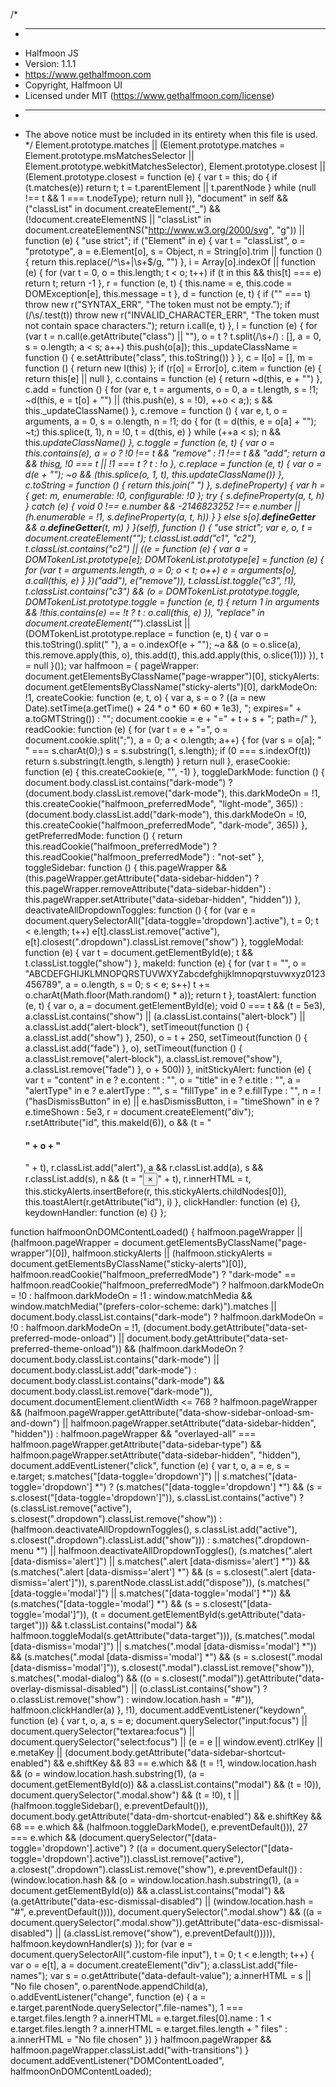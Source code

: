 /*
 * -----------------------------------------------------------------------------
 * Halfmoon JS
 * Version: 1.1.1
 * https://www.gethalfmoon.com
 * Copyright, Halfmoon UI
 * Licensed under MIT (https://www.gethalfmoon.com/license)
 * -----------------------------------------------------------------------------
 * The above notice must be included in its entirety when this file is used.
 */
Element.prototype.matches || (Element.prototype.matches = Element.prototype.msMatchesSelector || Element.prototype.webkitMatchesSelector), Element.prototype.closest || (Element.prototype.closest = function (e) {
    var t = this;
    do {
        if (t.matches(e)) return t;
        t = t.parentElement || t.parentNode
    } while (null !== t && 1 === t.nodeType);
    return null
}), "document" in self && ("classList" in document.createElement("_") && (!document.createElementNS || "classList" in document.createElementNS("http://www.w3.org/2000/svg", "g")) || function (e) {
    "use strict";
    if ("Element" in e) {
        var t = "classList",
            o = "prototype",
            a = e.Element[o],
            s = Object,
            n = String[o].trim || function () {
                return this.replace(/^\s+|\s+$/g, "")
            },
            i = Array[o].indexOf || function (e) {
                for (var t = 0, o = this.length; t < o; t++)
                    if (t in this && this[t] === e) return t;
                return -1
            },
            r = function (e, t) {
                this.name = e, this.code = DOMException[e], this.message = t
            },
            d = function (e, t) {
                if ("" === t) throw new r("SYNTAX_ERR", "The token must not be empty.");
                if (/\s/.test(t)) throw new r("INVALID_CHARACTER_ERR", "The token must not contain space characters.");
                return i.call(e, t)
            },
            l = function (e) {
                for (var t = n.call(e.getAttribute("class") || ""), o = t ? t.split(/\s+/) : [], a = 0, s = o.length; a < s; a++) this.push(o[a]);
                this._updateClassName = function () {
                    e.setAttribute("class", this.toString())
                }
            },
            c = l[o] = [],
            m = function () {
                return new l(this)
            };
        if (r[o] = Error[o], c.item = function (e) {
                return this[e] || null
            }, c.contains = function (e) {
                return ~d(this, e + "")
            }, c.add = function () {
                for (var e, t = arguments, o = 0, a = t.length, s = !1; ~d(this, e = t[o] + "") || (this.push(e), s = !0), ++o < a;);
                s && this._updateClassName()
            }, c.remove = function () {
                var e, t, o = arguments,
                    a = 0,
                    s = o.length,
                    n = !1;
                do {
                    for (t = d(this, e = o[a] + ""); ~t;) this.splice(t, 1), n = !0, t = d(this, e)
                } while (++a < s);
                n && this._updateClassName()
            }, c.toggle = function (e, t) {
                var o = this.contains(e),
                    a = o ? !0 !== t && "remove" : !1 !== t && "add";
                return a && this[a](e), !0 === t || !1 === t ? t : !o
            }, c.replace = function (e, t) {
                var o = d(e + "");
                ~o && (this.splice(o, 1, t), this._updateClassName())
            }, c.toString = function () {
                return this.join(" ")
            }, s.defineProperty) {
            var h = {
                get: m,
                enumerable: !0,
                configurable: !0
            };
            try {
                s.defineProperty(a, t, h)
            } catch (e) {
                void 0 !== e.number && -2146823252 !== e.number || (h.enumerable = !1, s.defineProperty(a, t, h))
            }
        } else s[o].__defineGetter__ && a.__defineGetter__(t, m)
    }
}(self), function () {
    "use strict";
    var e, o, t = document.createElement("_");
    t.classList.add("c1", "c2"), t.classList.contains("c2") || ((e = function (e) {
        var a = DOMTokenList.prototype[e];
        DOMTokenList.prototype[e] = function (e) {
            for (var t = arguments.length, o = 0; o < t; o++) e = arguments[o], a.call(this, e)
        }
    })("add"), e("remove")), t.classList.toggle("c3", !1), t.classList.contains("c3") && (o = DOMTokenList.prototype.toggle, DOMTokenList.prototype.toggle = function (e, t) {
        return 1 in arguments && !this.contains(e) == !t ? t : o.call(this, e)
    }), "replace" in document.createElement("_").classList || (DOMTokenList.prototype.replace = function (e, t) {
        var o = this.toString().split(" "),
            a = o.indexOf(e + "");
        ~a && (o = o.slice(a), this.remove.apply(this, o), this.add(t), this.add.apply(this, o.slice(1)))
    }), t = null
}());
var halfmoon = {
    pageWrapper: document.getElementsByClassName("page-wrapper")[0],
    stickyAlerts: document.getElementsByClassName("sticky-alerts")[0],
    darkModeOn: !1,
    createCookie: function (e, t, o) {
        var a, s = o ? ((a = new Date).setTime(a.getTime() + 24 * o * 60 * 60 * 1e3), "; expires=" + a.toGMTString()) : "";
        document.cookie = e + "=" + t + s + "; path=/"
    },
    readCookie: function (e) {
        for (var t = e + "=", o = document.cookie.split(";"), a = 0; a < o.length; a++) {
            for (var s = o[a];
                " " === s.charAt(0);) s = s.substring(1, s.length);
            if (0 === s.indexOf(t)) return s.substring(t.length, s.length)
        }
        return null
    },
    eraseCookie: function (e) {
        this.createCookie(e, "", -1)
    },
    toggleDarkMode: function () {
        document.body.classList.contains("dark-mode") ? (document.body.classList.remove("dark-mode"), this.darkModeOn = !1, this.createCookie("halfmoon_preferredMode", "light-mode", 365)) : (document.body.classList.add("dark-mode"), this.darkModeOn = !0, this.createCookie("halfmoon_preferredMode", "dark-mode", 365))
    },
    getPreferredMode: function () {
        return this.readCookie("halfmoon_preferredMode") ? this.readCookie("halfmoon_preferredMode") : "not-set"
    },
    toggleSidebar: function () {
        this.pageWrapper && (this.pageWrapper.getAttribute("data-sidebar-hidden") ? this.pageWrapper.removeAttribute("data-sidebar-hidden") : this.pageWrapper.setAttribute("data-sidebar-hidden", "hidden"))
    },
    deactivateAllDropdownToggles: function () {
        for (var e = document.querySelectorAll("[data-toggle='dropdown'].active"), t = 0; t < e.length; t++) e[t].classList.remove("active"), e[t].closest(".dropdown").classList.remove("show")
    },
    toggleModal: function (e) {
        var t = document.getElementById(e);
        t && t.classList.toggle("show")
    },
    makeId: function (e) {
        for (var t = "", o = "ABCDEFGHIJKLMNOPQRSTUVWXYZabcdefghijklmnopqrstuvwxyz0123456789", a = o.length, s = 0; s < e; s++) t += o.charAt(Math.floor(Math.random() * a));
        return t
    },
    toastAlert: function (e, t) {
        var o, a = document.getElementById(e);
        void 0 === t && (t = 5e3), a.classList.contains("show") || (a.classList.contains("alert-block") || a.classList.add("alert-block"), setTimeout(function () {
            a.classList.add("show")
        }, 250), o = t + 250, setTimeout(function () {
            a.classList.add("fade")
        }, o), setTimeout(function () {
            a.classList.remove("alert-block"), a.classList.remove("show"), a.classList.remove("fade")
        }, o + 500))
    },
    initStickyAlert: function (e) {
        var t = "content" in e ? e.content : "",
            o = "title" in e ? e.title : "",
            a = "alertType" in e ? e.alertType : "",
            s = "fillType" in e ? e.fillType : "",
            n = !("hasDismissButton" in e) || e.hasDismissButton,
            i = "timeShown" in e ? e.timeShown : 5e3,
            r = document.createElement("div");
        r.setAttribute("id", this.makeId(6)), o && (t = "<h4 class='alert-heading'>" + o + "</h4>" + t), r.classList.add("alert"), a && r.classList.add(a), s && r.classList.add(s), n && (t = "<button class='close' data-dismiss='alert' type='button' aria-label='Close'><span aria-hidden='true'>&times;</span></button>" + t), r.innerHTML = t, this.stickyAlerts.insertBefore(r, this.stickyAlerts.childNodes[0]), this.toastAlert(r.getAttribute("id"), i)
    },
    clickHandler: function (e) {},
    keydownHandler: function (e) {}
};

function halfmoonOnDOMContentLoaded() {
    halfmoon.pageWrapper || (halfmoon.pageWrapper = document.getElementsByClassName("page-wrapper")[0]), halfmoon.stickyAlerts || (halfmoon.stickyAlerts = document.getElementsByClassName("sticky-alerts")[0]), halfmoon.readCookie("halfmoon_preferredMode") ? "dark-mode" == halfmoon.readCookie("halfmoon_preferredMode") ? halfmoon.darkModeOn = !0 : halfmoon.darkModeOn = !1 : window.matchMedia && window.matchMedia("(prefers-color-scheme: dark)").matches || document.body.classList.contains("dark-mode") ? halfmoon.darkModeOn = !0 : halfmoon.darkModeOn = !1, (document.body.getAttribute("data-set-preferred-mode-onload") || document.body.getAttribute("data-set-preferred-theme-onload")) && (halfmoon.darkModeOn ? document.body.classList.contains("dark-mode") || document.body.classList.add("dark-mode") : document.body.classList.contains("dark-mode") && document.body.classList.remove("dark-mode")), document.documentElement.clientWidth <= 768 ? halfmoon.pageWrapper && (halfmoon.pageWrapper.getAttribute("data-show-sidebar-onload-sm-and-down") || halfmoon.pageWrapper.setAttribute("data-sidebar-hidden", "hidden")) : halfmoon.pageWrapper && "overlayed-all" === halfmoon.pageWrapper.getAttribute("data-sidebar-type") && halfmoon.pageWrapper.setAttribute("data-sidebar-hidden", "hidden"), document.addEventListener("click", function (e) {
        var t, o, a = e,
            s = e.target;
        s.matches("[data-toggle='dropdown']") || s.matches("[data-toggle='dropdown'] *") ? (s.matches("[data-toggle='dropdown'] *") && (s = s.closest("[data-toggle='dropdown']")), s.classList.contains("active") ? (s.classList.remove("active"), s.closest(".dropdown").classList.remove("show")) : (halfmoon.deactivateAllDropdownToggles(), s.classList.add("active"), s.closest(".dropdown").classList.add("show"))) : s.matches(".dropdown-menu *") || halfmoon.deactivateAllDropdownToggles(), (s.matches(".alert [data-dismiss='alert']") || s.matches(".alert [data-dismiss='alert'] *")) && (s.matches(".alert [data-dismiss='alert'] *") && (s = s.closest(".alert [data-dismiss='alert']")), s.parentNode.classList.add("dispose")), (s.matches("[data-toggle='modal']") || s.matches("[data-toggle='modal'] *")) && (s.matches("[data-toggle='modal'] *") && (s = s.closest("[data-toggle='modal']")), (t = document.getElementById(s.getAttribute("data-target"))) && t.classList.contains("modal") && halfmoon.toggleModal(s.getAttribute("data-target"))), (s.matches(".modal [data-dismiss='modal']") || s.matches(".modal [data-dismiss='modal'] *")) && (s.matches(".modal [data-dismiss='modal'] *") && (s = s.closest(".modal [data-dismiss='modal']")), s.closest(".modal").classList.remove("show")), s.matches(".modal-dialog") && ((o = s.closest(".modal")).getAttribute("data-overlay-dismissal-disabled") || (o.classList.contains("show") ? o.classList.remove("show") : window.location.hash = "#")), halfmoon.clickHandler(a)
    }, !1), document.addEventListener("keydown", function (e) {
        var t, o, a, s = e;
        document.querySelector("input:focus") || document.querySelector("textarea:focus") || document.querySelector("select:focus") || (e = e || window.event).ctrlKey || e.metaKey || (document.body.getAttribute("data-sidebar-shortcut-enabled") && e.shiftKey && 83 == e.which && (t = !1, window.location.hash && (o = window.location.hash.substring(1), (a = document.getElementById(o)) && a.classList.contains("modal") && (t = !0)), document.querySelector(".modal.show") && (t = !0), t || (halfmoon.toggleSidebar(), e.preventDefault())), document.body.getAttribute("data-dm-shortcut-enabled") && e.shiftKey && 68 == e.which && (halfmoon.toggleDarkMode(), e.preventDefault())), 27 === e.which && (document.querySelector("[data-toggle='dropdown'].active") ? ((a = document.querySelector("[data-toggle='dropdown'].active")).classList.remove("active"), a.closest(".dropdown").classList.remove("show"), e.preventDefault()) : (window.location.hash && (o = window.location.hash.substring(1), (a = document.getElementById(o)) && a.classList.contains("modal") && (a.getAttribute("data-esc-dismissal-disabled") || (window.location.hash = "#", e.preventDefault()))), document.querySelector(".modal.show") && ((a = document.querySelector(".modal.show")).getAttribute("data-esc-dismissal-disabled") || (a.classList.remove("show"), e.preventDefault())))), halfmoon.keydownHandler(s)
    });
    for (var e = document.querySelectorAll(".custom-file input"), t = 0; t < e.length; t++) {
        var o = e[t],
            a = document.createElement("div");
        a.classList.add("file-names");
        var s = o.getAttribute("data-default-value");
        a.innerHTML = s || "No file chosen", o.parentNode.appendChild(a), o.addEventListener("change", function (e) {
            a = e.target.parentNode.querySelector(".file-names"), 1 === e.target.files.length ? a.innerHTML = e.target.files[0].name : 1 < e.target.files.length ? a.innerHTML = e.target.files.length + " files" : a.innerHTML = "No file chosen"
        })
    }
    halfmoon.pageWrapper && halfmoon.pageWrapper.classList.add("with-transitions")
}
document.addEventListener("DOMContentLoaded", halfmoonOnDOMContentLoaded);
